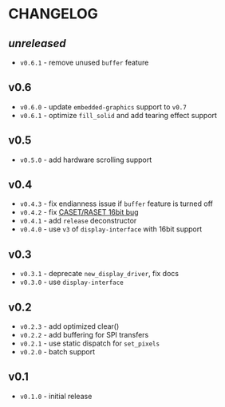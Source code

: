 # CHANGELOG

## *unreleased*

* `v0.6.1` - remove unused `buffer` feature

## v0.6

* `v0.6.0` - update `embedded-graphics` support to `v0.7`
* `v0.6.1` - optimize `fill_solid` and add tearing effect support

## v0.5

* `v0.5.0` - add hardware scrolling support

## v0.4

* `v0.4.3` - fix endianness issue if `buffer` feature is turned off
* `v0.4.2` - fix [CASET/RASET 16bit bug](https://github.com/almindor/st7789/issues/9)
* `v0.4.1` - add `release` deconstructor
* `v0.4.0` - use `v3` of `display-interface` with 16bit support

## v0.3

* `v0.3.1` - deprecate `new_display_driver`, fix docs
* `v0.3.0` - use `display-interface`

## v0.2

* `v0.2.3` - add optimized clear()
* `v0.2.2` - add buffering for SPI transfers
* `v0.2.1` - use static dispatch for `set_pixels`
* `v0.2.0` - batch support

## v0.1

* `v0.1.0` - initial release

